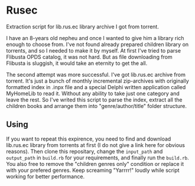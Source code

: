 # Rusec
Extraction script for lib.rus.ec library archive I got from torrent. 

I have an 8-years old nepheu and once I wanted to give him a library rich enough to choose from. I've not found already prepared children library on torrents, and so I needed to make it by myself. At first I've tried to parse Flibusta OPDS catalog, it was not hard. But as file downloading from Flibusta is sluggish, it would take an eternity to get the all. 

The second attempt was more successful. I've got lib.rus.ec archive from torrent. It's just a bunch of monthly incremental zip-archives with originally formatted index in .inpx file and a special Delphi written application called MyHomeLib to read it. Without any ability to take just one category and leave the rest. So I've writed this script to parse the index, extract all the children books and arrange them into "genre/author/title" folder structure. 

## Using

If you want to repeat this expirence, you need to find and download lib.rus.ec library from torrents at first (I do not give a link here for obvious reasons). Then clone this repositary, change the `input_path` and `output_path` in `build.rb` for your requirements, and finally run the `build.rb`. You also free to remove the "children genres only" condition or replace it with your prefered genres. Keep screaming "Yarrrr!" loudly while script working for better performance. 
